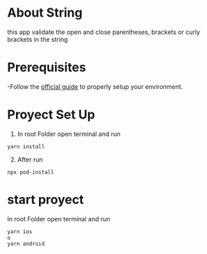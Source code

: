 #  About String

this app validate the open and close  parentheses, brackets or curly brackets in the string 


# Prerequisites

-Follow the [official guide](https://reactnative.dev/docs/environment-setup) to properly setup your environment.


# Proyect Set Up

1. In root Folder open terminal and run

```
yarn install
```

2. After run

```
npx pod-install
```
# start proyect 
 
 In root Folder open terminal and run

```
yarn ios 
o
yarn android 
```

